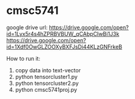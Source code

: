 # cmsc5741
google drive url:
https://drive.google.com/open?id=1Lyx5r4s4hZPRBVBUW_qCAbpCIwBi1J3k
https://drive.google.com/open?id=1Xdf0OwGLZOOXyBXFJsDi44KLzGNFrkeB

How to run it:
1. copy data into text-vector
2. python tensorcluster1.py
3. python tensorcluster2.py
4. python cmsc5741proj.py

